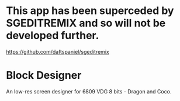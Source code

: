 # This app has been superceded by SGEDITREMIX and so will not be developed further.

https://github.com/daftspaniel/sgeditremix

# Block Designer

An low-res screen designer for 6809 VDG 8 bits - Dragon and Coco.
